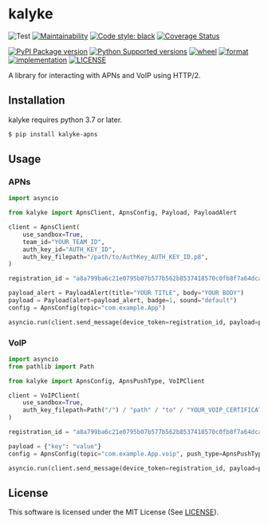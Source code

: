 # kalyke

![Test](https://github.com/nnsnodnb/kalyke/workflows/Test/badge.svg)
[![Maintainability](https://api.codeclimate.com/v1/badges/fb85bcf746e1f4025afa/maintainability)](https://codeclimate.com/github/nnsnodnb/kalyke/maintainability)
[![Code style: black](https://img.shields.io/badge/code%20style-black-000000.svg)](https://github.com/psf/black)
[![Coverage Status](https://coveralls.io/repos/github/nnsnodnb/kalyke/badge.svg?branch=main)](https://coveralls.io/github/nnsnodnb/kalyke?branch=main)

[![PyPI Package version](https://badge.fury.io/py/kalyke-apns.svg)](https://pypi.org/project/kalyke-apns)
[![Python Supported versions](https://img.shields.io/pypi/pyversions/kalyke-apns.svg)](https://pypi.org/project/kalyke-apns)
[![wheel](https://img.shields.io/pypi/wheel/kalyke-apns.svg)](https://pypi.org/project/kalyke-apns)
[![format](https://img.shields.io/pypi/format/kalyke-apns.svg)](https://pypi.org/project/kalyke-apns)
[![implementation](https://img.shields.io/pypi/implementation/kalyke-apns.svg)](https://pypi.org/project/kalyke-apns)
[![LICENSE](https://img.shields.io/pypi/l/kalyke-apns.svg)](https://pypi.org/project/kalyke-apns)

A library for interacting with APNs and VoIP using HTTP/2.

## Installation

kalyke requires python 3.7 or later.

```bash
$ pip install kalyke-apns
```

## Usage

### APNs

```python
import asyncio

from kalyke import ApnsClient, ApnsConfig, Payload, PayloadAlert

client = ApnsClient(
    use_sandbox=True,
    team_id="YOUR_TEAM_ID",
    auth_key_id="AUTH_KEY_ID",
    auth_key_filepath="/path/to/AuthKey_AUTH_KEY_ID.p8",
)

registration_id = "a8a799ba6c21e0795b07b577b562b8537418570c0fb8f7a64dca5a86a5a3b500"

payload_alert = PayloadAlert(title="YOUR TITLE", body="YOUR BODY")
payload = Payload(alert=payload_alert, badge=1, sound="default")
config = ApnsConfig(topic="com.example.App")

asyncio.run(client.send_message(device_token=registration_id, payload=payload, apns_config=config))
```

### VoIP

```python
import asyncio
from pathlib import Path

from kalyke import ApnsConfig, ApnsPushType, VoIPClient

client = VoIPClient(
    use_sandbox=True,
    auth_key_filepath=Path("/") / "path" / "to" / "YOUR_VOIP_CERTIFICATE.pem",
)

registration_id = "a8a799ba6c21e0795b07b577b562b8537418570c0fb8f7a64dca5a86a5a3b500"

payload = {"key": "value"}
config = ApnsConfig(topic="com.example.App.voip", push_type=ApnsPushType.VOIP)

asyncio.run(client.send_message(device_token=registration_id, payload=payload, apns_config=config))
```

## License

This software is licensed under the MIT License (See [LICENSE](LICENSE)).
